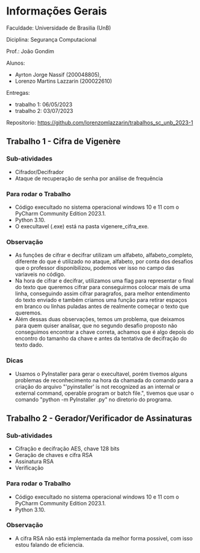 # Informações Gerais

Faculdade: Universidade de Brasilia (UnB)

Diciplina: Segurança Computacional

Prof.: João Gondim

Alunos: 
* Ayrton Jorge Nassif (200048805),
* Lorenzo Martins Lazzarin (200022610)

Entregas:
* trabalho 1: 06/05/2023
* trabalho 2: 03/07/2023

Repositorio: https://github.com/lorenzomlazzarin/trabalhos_sc_unb_2023-1

## Trabalho 1 - Cifra de Vigenère

### Sub-atividades

* Cifrador/Decifrador
* Ataque de recuperação de senha por análise de frequência

### Para rodar o Trabalho

* Código execultado no sistema operacional windows 10 e 11 com o PyCharm Community Edition 2023.1.
* Python 3.10.
* O execultavel (.exe) está na pasta vigenere_cifra_exe.

### Observação

* As funções de cifrar e decifrar utilizam um alfabeto, alfabeto_completo, diferente do que é utilizado no ataque, alfabeto, por conta dos desafios que o professor disponibilizou, podemos ver isso no campo das variaveis no código.
* Na hora de cifrar e decifrar, utilizamos uma flag para representar o final do texto que queremos cifrar para conseguirmos colocar mais de uma linha, conseguindo assim cifrar paragrafos, para melhor entendimento do texto enviado e também criamos uma função para retirar espaços em branco ou linhas puladas antes de realmente começar o texto que queremos.
* Além dessas duas observações, temos um problema, que deixamos para quem quiser analisar, que no segundo desafio proposto não conseguimos encontrar a chave correta, achamos que é algo depois do encontro do tamanho da chave e antes da tentativa de decifração do texto dado.

### Dicas

* Usamos o PyInstaller para gerar o execultavel, porém tivemos alguns problemas de reconhecimento na hora da chamada do comando para a criação do arquivo "'pyinstaller' is not recognized as an internal or external command, operable program or batch file.", tivemos que usar o comando "python -m PyInstaller <nome do exe>.py" no diretorio do programa.

## Trabalho 2 - Gerador/Verificador de Assinaturas

### Sub-atividades

* Cifração e decifração AES, chave 128 bits
* Geração de chaves e cifra RSA
* Assinatura RSA
* Verificação

### Para rodar o Trabalho

* Código execultado no sistema operacional windows 10 e 11 com o PyCharm Community Edition 2023.1.
* Python 3.10.

### Observação

* A cifra RSA não está implementada da melhor forma possivel, com isso estou falando de eficiencia.
